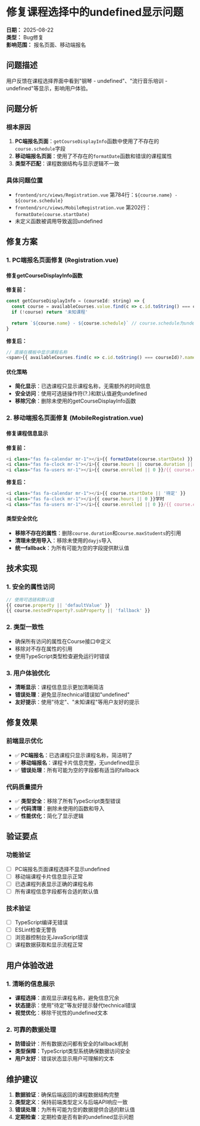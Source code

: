 # 修复课程选择中的undefined显示问题

**日期：** 2025-08-22  
**类型：** Bug修复  
**影响范围：** 报名页面、移动端报名  

## 问题描述

用户反馈在课程选择界面中看到"钢琴 - undefined"、"流行音乐培训 - undefined"等显示，影响用户体验。

## 问题分析

### 根本原因
1. **PC端报名页面**：`getCourseDisplayInfo`函数中使用了不存在的`course.schedule`字段
2. **移动端报名页面**：使用了不存在的`formatDate`函数和错误的课程属性
3. **类型不匹配**：课程数据结构与显示逻辑不一致

### 具体问题位置
- `frontend/src/views/Registration.vue` 第784行：`${course.name} - ${course.schedule}`
- `frontend/src/views/MobileRegistration.vue` 第202行：`formatDate(course.startDate)`
- 未定义函数被调用导致返回undefined

## 修复方案

### 1. PC端报名页面修复 (Registration.vue)

#### 修复getCourseDisplayInfo函数
**修复前：**
```javascript
const getCourseDisplayInfo = (courseId: string) => {
  const course = availableCourses.value.find(c => c.id.toString() === courseId)
  if (!course) return '未知课程'
  
  return `${course.name} - ${course.schedule}` // course.schedule为undefined
}
```

**修复后：**
```javascript
// 直接在模板中显示课程名称
<span>{{ availableCourses.find(c => c.id.toString() === courseId)?.name || '未知课程' }}</span>
```

#### 优化策略
- **简化显示**：已选课程只显示课程名称，无需额外的时间信息
- **安全访问**：使用可选链操作符(?.)和默认值避免undefined
- **移除冗余**：删除未使用的getCourseDisplayInfo函数

### 2. 移动端报名页面修复 (MobileRegistration.vue)

#### 修复课程信息显示
**修复前：**
```javascript
<i class="fas fa-calendar mr-1"></i>{{ formatDate(course.startDate) }}
<i class="fas fa-clock mr-1"></i>{{ course.hours || course.duration || 0 }}学时
<i class="fas fa-users mr-1"></i>{{ course.enrolled || 0 }}/{{ course.capacity || course.maxStudents || 0 }}
```

**修复后：**
```javascript
<i class="fas fa-calendar mr-1"></i>{{ course.startDate || '待定' }}
<i class="fas fa-clock mr-1"></i>{{ course.hours || 0 }}学时
<i class="fas fa-users mr-1"></i>{{ course.enrolled || 0 }}/{{ course.capacity || 0 }}
```

#### 类型安全优化
- **移除不存在的属性**：删除`course.duration`和`course.maxStudents`的引用
- **清理未使用导入**：移除未使用的`dayjs`导入
- **统一fallback**：为所有可能为空的字段提供默认值

## 技术实现

### 1. 安全的属性访问
```typescript
// 使用可选链和默认值
{{ course.property || 'defaultValue' }}
{{ course.nestedProperty?.subProperty || 'fallback' }}
```

### 2. 类型一致性
- 确保所有访问的属性在Course接口中定义
- 移除对不存在属性的引用
- 使用TypeScript类型检查避免运行时错误

### 3. 用户体验优化
- **清晰显示**：课程信息显示更加清晰简洁
- **错误处理**：避免显示technical错误如"undefined"
- **友好提示**：使用"待定"、"未知课程"等用户友好的提示

## 修复效果

### 前端显示优化
- ✅ **PC端报名**：已选课程只显示课程名称，简洁明了
- ✅ **移动端报名**：课程卡片信息完整，无undefined显示
- ✅ **错误处理**：所有可能为空的字段都有适当的fallback

### 代码质量提升
- ✅ **类型安全**：移除了所有TypeScript类型错误
- ✅ **代码清理**：删除未使用的函数和导入
- ✅ **性能优化**：简化了显示逻辑

## 验证要点

### 功能验证
- [ ] PC端报名页面课程选择不显示undefined
- [ ] 移动端课程卡片信息显示正常
- [ ] 已选课程列表显示正确的课程名称
- [ ] 所有课程信息字段都有合适的默认值

### 技术验证
- [ ] TypeScript编译无错误
- [ ] ESLint检查无警告
- [ ] 浏览器控制台无JavaScript错误
- [ ] 课程数据获取和显示流程正常

## 用户体验改进

### 1. 清晰的信息展示
- **课程选择**：直观显示课程名称，避免信息冗余
- **状态提示**：使用"待定"等友好提示替代technical错误
- **视觉优化**：移除干扰性的undefined文本

### 2. 可靠的数据处理
- **防错设计**：所有数据访问都有安全的fallback机制
- **类型保障**：TypeScript类型系统确保数据访问安全
- **用户友好**：错误状态显示用户可理解的文本

## 维护建议

1. **数据验证**：确保后端返回的课程数据结构完整
2. **类型定义**：保持前端类型定义与后端API响应一致
3. **错误处理**：为所有可能为空的数据提供合适的默认值
4. **定期检查**：定期检查是否有新的undefined显示问题
